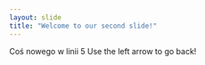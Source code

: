 ```yaml
---
layout: slide
title: "Welcome to our second slide!"
---
```

Coś nowego w linii 5
Use the left arrow to go back!

